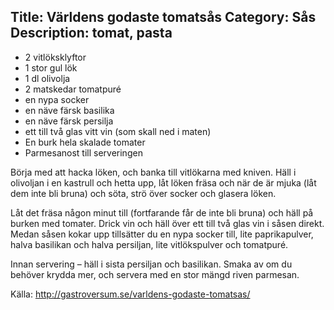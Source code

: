 Title: Världens godaste tomatsås
Category: Sås
Description: tomat, pasta
---

* 2 vitlöksklyftor
* 1 stor gul lök
* 1 dl olivolja
* 2 matskedar tomatpuré
* en nypa socker
* en näve färsk basilika
* en näve färsk persilja
* ett till två glas vitt vin (som skall ned i maten)
* En burk hela skalade tomater
* Parmesanost till serveringen

Börja med att hacka löken, och banka till vitlökarna med kniven. Häll i olivoljan i en kastrull och hetta upp, låt löken fräsa och när de är mjuka (låt dem inte bli bruna) och söta, strö över socker och glasera löken.

Låt det fräsa någon minut till (fortfarande får de inte bli bruna) och häll på burken med tomater. Drick vin och häll över ett till två glas vin i såsen direkt. Medan såsen kokar upp tillsätter du en nypa socker till, lite paprikapulver, halva basilikan och halva persiljan, lite vitlökspulver och tomatpuré.

Innan servering – häll i sista persiljan och basilikan. Smaka av om du behöver krydda mer, och servera med en stor mängd riven parmesan.


Källa: <http://gastroversum.se/varldens-godaste-tomatsas/>